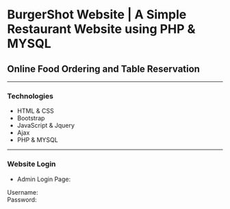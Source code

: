<h1>BurgerShot Website | A Simple Restaurant Website using PHP & MYSQL</h1>
<h2>Online Food Ordering and Table Reservation</h2>
<hr>
<div>
	<h3>Technologies</h3>
  	<ul>
		<li>HTML & CSS</li>
		<li>Bootstrap</li>
		<li>JavaScript & Jquery</li>
		<li>Ajax</li>
		<li>PHP & MYSQL</li>
	</ul>
</div>
<hr>
<div>
	<h3>Website Login</h3>
  	<ul>
		<li>Admin Login Page:</li>
	</ul>
	<p>
		Username:
		<br>
		Password:
	</p>
</div>
